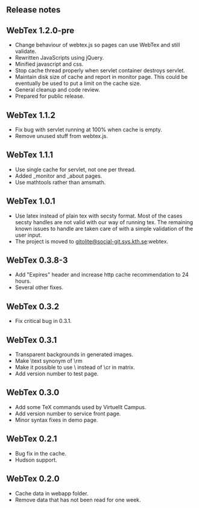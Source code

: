 Release notes
-------------

## WebTex 1.2.0-pre

* Change behaviour of webtex.js so pages can use WebTex and still validate.
* Rewritten JavaScripts using jQuery.
* Minified javascript and css.
* Stop cache thread properly when servlet container destroys servlet.
* Maintain disk size of cache and report in monitor page. This could be
  eventually be used to put a limit on the cache size.
* General cleanup and code review.
* Prepared for public release.

## WebTex 1.1.2

* Fix bug with servlet running at 100% when cache is empty.
* Remove unused stuff from webtex.js.

## WebTex 1.1.1

* Use single cache for servlet, not one per thread.
* Added _monitor and _about pages.
* Use mathtools rather than amsmath.

## WebTex 1.0.1

* Use latex instead of plain tex with secsty format. Most of the cases
  secsty handles are not valid with our way of running tex. The remaining
  known issues to handle are taken care of with a simple validation of
  the user input.
* The project is moved to gitolite@social-git.sys.kth.se:webtex.

## WebTex 0.3.8-3

* Add "Expires" header and increase http cache recommendation to 24 hours.
* Several other fixes.

## WebTex 0.3.2

* Fix critical bug in 0.3.1. 

## WebTex 0.3.1

* Transparent backgrounds in generated images.
* Make \text synonym of \rm
* Make it possible to use \\ instead of \cr in matrix.
* Add version number to test page.

## WebTex 0.3.0

* Add some TeX commands used by Virtuellt Campus. 
* Add version number to service front page.
* Minor syntax fixes in demo page.

## WebTex 0.2.1

* Bug fix in the cache.
* Hudson support.

## WebTex 0.2.0

* Cache data in webapp folder.
* Remove data that has not been read for one week.
